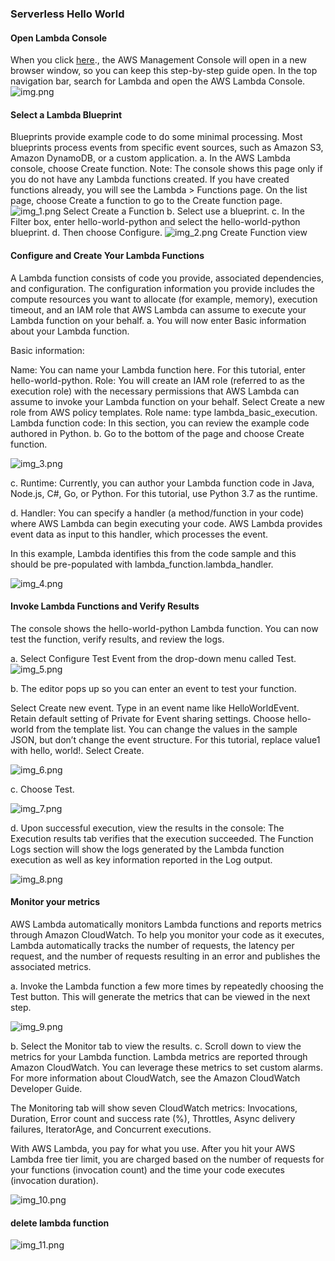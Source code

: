 ### Serverless Hello World

#### Open Lambda Console
When you click [here](https://console.aws.amazon.com/console/home)., the AWS Management Console will open in a new browser window, so you can keep this step-by-step guide open. In the top navigation bar, search for Lambda and open the AWS Lambda Console. 
![img.png](img.png)

#### Select a Lambda Blueprint
Blueprints provide example code to do some minimal processing. Most blueprints process events from specific event sources, such as Amazon S3, Amazon DynamoDB, or a custom application.
a.  In the AWS Lambda console, choose Create function.
Note: The console shows this page only if you do not have any Lambda functions created. If you have created functions already, you will see the Lambda > Functions page. On the list page, choose Create a function to go to the Create function page.
![img_1.png](img_1.png)
Select Create a Function
b.  Select use a blueprint.
c.  In the Filter box, enter hello-world-python and select the hello-world-python blueprint.
d.  Then choose Configure.
![img_2.png](img_2.png)
Create Function view


#### Configure and Create  Your Lambda Functions
A Lambda function consists of code you provide, associated dependencies, and configuration. The configuration information you provide includes the compute resources you want to allocate (for example, memory), execution timeout, and an IAM role that AWS Lambda can assume to execute your Lambda function on your behalf.
a. You will now enter Basic information about your Lambda function.

Basic information:

Name: You can name your Lambda function here. For this tutorial, enter hello-world-python.
Role: You will create an IAM role (referred to as the execution role) with the necessary permissions that AWS Lambda can assume to invoke your Lambda function on your behalf. Select Create a new role from AWS policy templates.
Role name: type lambda_basic_execution.
Lambda function code:
In this section, you can review the example code authored in Python.
b. Go to the bottom of the page and choose Create function.

![img_3.png](img_3.png)

c. Runtime: Currently, you can author your Lambda function code in Java, Node.js, C#, Go, or Python. For this tutorial, use Python 3.7 as the runtime.

d. Handler: You can specify a handler (a method/function in your code) where AWS Lambda can begin executing your code. AWS Lambda provides event data as input to this handler, which processes the event.

In this example, Lambda identifies this from the code sample and this should be pre-populated with lambda_function.lambda_handler.


![img_4.png](img_4.png)

#### Invoke Lambda Functions and Verify Results

The console shows the hello-world-python Lambda function. You can now test the function, verify results, and review the logs.

a.  Select Configure Test Event from the drop-down menu called Test.
![img_5.png](img_5.png)

b.  The editor pops up so you can enter an event to test your function.  

Select Create new event.
Type in an event name like HelloWorldEvent.
Retain default setting of Private for Event sharing settings.
Choose hello-world from the template list.
You can change the values in the sample JSON, but don’t change the event structure. For this tutorial, replace value1 with hello, world!.
Select Create.

![img_6.png](img_6.png)

c. Choose Test.

![img_7.png](img_7.png)

d. Upon successful execution, view the results in the console:
The Execution results tab verifies that the execution succeeded.
The Function Logs section will show the logs generated by the Lambda function execution as well as key information reported in the Log output.

![img_8.png](img_8.png)

#### Monitor your metrics

AWS Lambda automatically monitors Lambda functions and reports metrics through Amazon CloudWatch. To help you monitor your code as it executes, Lambda automatically tracks the number of requests, the latency per request, and the number of requests resulting in an error and publishes the associated metrics. 

a. Invoke the Lambda function a few more times by repeatedly choosing the Test button. This will generate the metrics that can be viewed in the next step.

![img_9.png](img_9.png)

b. Select the Monitor tab to view the results.
c. Scroll down to view the metrics for your Lambda function.  Lambda metrics are reported through Amazon CloudWatch. You can leverage these metrics to set custom alarms. For more information about CloudWatch, see the Amazon CloudWatch Developer Guide.

The Monitoring tab will show seven CloudWatch metrics: Invocations, Duration, Error count and success rate (%), Throttles, Async delivery failures, IteratorAge, and Concurrent executions.

With AWS Lambda, you pay for what you use. After you hit your AWS Lambda free tier limit, you are charged based on the number of requests for your functions (invocation count) and the time your code executes (invocation duration). 

![img_10.png](img_10.png)


#### delete lambda function

![img_11.png](img_11.png)